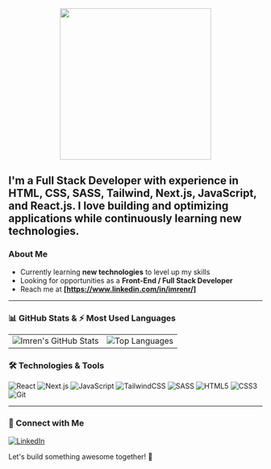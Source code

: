 <div align= "center">
  <img src="https://github.com/user-attachments/assets/eb8c33d3-698a-402b-a026-cc5d712de5e3" width="300px" height="300px">
</div>


I'm a **Full Stack Developer** with experience in **HTML, CSS, SASS, Tailwind, Next.js, JavaScript, and React.js**. I love building and optimizing applications while continuously learning new technologies. 
---
### About Me
-  Currently learning **new technologies** to level up my skills
-  Looking for opportunities as a **Front-End / Full Stack Developer**
-  Reach me at **[https://www.linkedin.com/in/imrenr/]**
---
### 📊 GitHub Stats & ⚡ Most Used Languages

<table>
  <tr>
    <td><img src="https://github-readme-stats.vercel.app/api?username=ImrenR&show_icons=true&theme=radical" alt="Imren's GitHub Stats"></td>
    <td><img src="https://github-readme-stats.vercel.app/api/top-langs/?username=ImrenR&layout=compact&theme=radical" alt="Top Languages"></td>
  </tr>
</table>


### 🛠️ Technologies & Tools
![React](https://img.shields.io/badge/-React-61DAFB?style=flat-square&logo=react&logoColor=white)
![Next.js](https://img.shields.io/badge/-Next.js-000000?style=flat-square&logo=next.js&logoColor=white)
![JavaScript](https://img.shields.io/badge/-JavaScript-F7DF1E?style=flat-square&logo=javascript&logoColor=black)
![TailwindCSS](https://img.shields.io/badge/-TailwindCSS-38B2AC?style=flat-square&logo=tailwind-css&logoColor=white)
![SASS](https://img.shields.io/badge/-SASS-CC6699?style=flat-square&logo=sass&logoColor=white)
![HTML5](https://img.shields.io/badge/-HTML5-E34F26?style=flat-square&logo=html5&logoColor=white)
![CSS3](https://img.shields.io/badge/-CSS3-1572B6?style=flat-square&logo=css3)
![Git](https://img.shields.io/badge/-Git-F05032?style=flat-square&logo=git&logoColor=white)

---
### 📢 Connect with Me
[![LinkedIn](https://img.shields.io/badge/LinkedIn-0077B5?style=for-the-badge&logo=linkedin&logoColor=white)](https://www.linkedin.com/in/imrenr/)

Let's build something awesome together! 🚀
